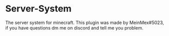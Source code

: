 # Server-System
The server system for minecraft.
This plugin was made by MeinMex#5023, if you have questions dm me on discord and tell me you problem.
